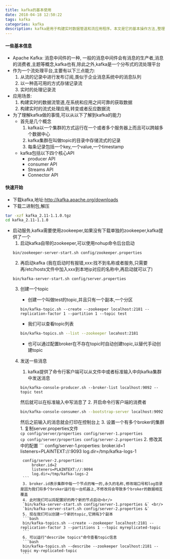 ```yaml
---
title: kafka的基本使用
date: 2018-04-18 12:50:22
tags: kafka
categories: kafka
description: kafka是用于构建实时数据管道和流应用程序。本文是它的基本操作方法,整理翻译自http://kafka.apache.org/
---
```

#### 一些基本信息
- Apache Kafka: 消息中间件的一种, 一般的消息中间件会有消息的生产者,消息的消费者,主题等概念,kafka也有,除此之外,kafka是一个分布式的流处理平台
- 作为一个流处理平台,主要有以下三点能力:
    1. 从流的记录中进行发布订阅,类似于企业消息系统中的消息队列
    2. 以一种高可用的方式存储记录流
    3. 实时的处理记录流
- 应用场景:
    1. 构建实时的数据流管道,在系统和应用之间可靠的获取数据
    2. 构建实时的流式处理应用,转变或者反应数据流
- 为了理解kafka做的事情,可以从以下了解到kafka的能力
    - 首先是几个概念
        1. kafka以一个集群的方式运行在一个或者多个服务器上而且可以跨越多个数据中心
        2. kafka集群在叫做topic的目录中存储流式的记录
        3. 每条记录包括一个key,一个value,一个timestamp
    - kafka包括以下四个核心API
        - producer API 
        - consumer API
        - Streams API
        - Connector API
#### 快速开始
- 下载kafka,地址:http://kafka.apache.org/downloads
- 下载二进制包,解压
```bash
tar -xzf kafka_2.11-1.1.0.tgz
cd kafka_2.11-1.1.0
```
- 启动服务,kafka需要使用zookeeper,如果没有下载单独的zookeeper,kafka提供了一个
    1. 启动kafka自带的zookeeper,可以使用nohup命令后台启动
    ```
    bin/zookeeper-server-start.sh config/zookeeper.properties
    ```
    2. 再启动kafka (我在启动时有报错,xxx:找不到名称或者服务,只需要再/etc/hosts文件中加入xxx到本地ip对应的名称中,再启动就可以了)
    ```
    bin/kafka-server-start.sh config/server.properties
    ```
    3. 创建一个topic
        - 创建一个叫做test的topic,并且只有一个副本,一个分区
        ```shell
        bin/kafka-topic.sh --create --zookeeper localhost:2181 --replication-factor 1 --partition 1 --topic test
        ```
        - 我们可以查看topic列表
        ```bash
        bin/kafka-topics.sh --list --zookeeper locahost:2181
        ```
        - 也可以通过配置broker在不存在topic时自动创建topic,以替代手动创建topic
    4. 发送一些消息
        1. kafka提供了命令行客户端可以从文件中或者标准输入中向kafka集群中发送消息
        ```
        bin/kafka-console-producer.sh --broker-list localhost:9092 --topic test
        ```
        然后就可以在标准输入中写消息了
        2. 开启命令行客户端的消费者
        ```bash
        bin/kafka-console-consumer.sh --bootstrap-server localhost:9092 --topic test --from-beginning
        ```
        然后之前输入的消息就会打印在控制台上
        3. 设置一个有多个broker的集群
            1. 复制server.properties文件<br/>
            `cp config/server/properties config/server-1.properties`<br>
            `cp config/server/properties config/server-2.properties`
            2. 修改其中的配置
            ```
            config/server-1.properties:
                broker.id=1
                listeners=PLAINTEXT://:9093
                log.dir=/tmp/kafka-logs-1
             
            config/server-2.properties:
                broker.id=2
                listeners=PLAINTEXT://:9094
                log.dir=/tmp/kafka-logs-2
            ```
            3. broker.id表示集群中每一个节点的唯一的,永久的名称,修改端口号和log目录是因为我们将多个broker运行在一台机器上,不修改将会导致多个broker的数据相互覆盖
            4. 此时我们可以将配置好的两个新的节点启动<br/>
            `bin/kafka-server-start.sh config/server-1.properties &` <br/>
            `bin/kafka-server-start.sh config/server-2.properties &`
            5. 现在我们可以创建一个新的topic,它拥有3个副本
            ```bash
            bin/kafka-topics.sh --create --zookeeper localhost:2181 --replication-factor 3 --partitions 1 --topic myreplicated-topic
            ```
            6. 可以运行"describe topics"命令查看topic信息
            ```bash
            bin/kafka-topics.sh --describe --zookeeper localhost:2181 --topic my-replicated-topic
            ```
            
